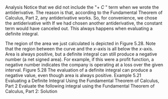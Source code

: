 Analysis
Notice that we did not include the "+ $C$ " term when we wrote the antiderivative. The reason is that, according to the Fundamental Theorem of Calculus, Part 2, any antiderivative works. So, for convenience, we chose the antiderivative with If we had chosen another antiderivative, the constant term would have canceled out. This always happens when evaluating a definite integral.

The region of the area we just calculated is depicted in Figure 5.28. Note that the region between the curve and the $x$-axis is all below the $x$-axis. Area is always positive, but a definite integral can still produce a negative number (a net signed area). For example, if this were a profit function, a negative number indicates the company is operating at a loss over the given interval.
Figure 5.28 The evaluation of a definite integral can produce a negative value, even though area is always positive.
Example 5.21
Evaluating a Definite Integral Using the Fundamental Theorem of Calculus, Part 2
Evaluate the following integral using the Fundamental Theorem of Calculus, Part 2:
Solution